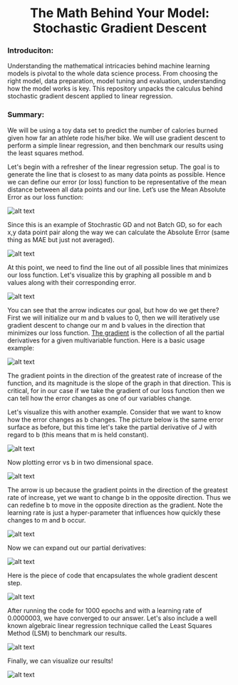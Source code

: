 <h1 align="center">The Math Behind Your Model: Stochastic Gradient Descent</h1>  

<h3>Introduciton:</h3>  

Understanding the mathematical intricacies behind machine learning models is pivotal to the whole data science process. From choosing the right model, data preparation, model tuning and evaluation, understanding how the model works is key. This repository unpacks the calculus behind stochastic gradient descent applied to linear regression. 

<h3>Summary:</h3>  
We will be using a toy data set to predict the number of calories burned given how far an athlete rode his/her bike. We will use gradient descent to perform a simple linear regression, and then benchmark our results using the least squares method.  

Let's begin with a refresher of the linear regression setup. The goal is to generate the line that is closest to as many data points as possible. Hence we can define our error (or loss) function to be representative of the mean distance between all data points and our line. Let’s use the Mean Absolute Error as our loss function:

![alt text](https://raw.githubusercontent.com/BrianSMiller/ML-Gradient_Descent_Example/master/Math1.png)

Since this is an example of Stochrastic GD and not Batch GD, so for each x,y data point pair along the way we can calculate the Absolute Error (same thing as MAE but just not averaged).

![alt text](https://raw.githubusercontent.com/BrianSMiller/ML-Gradient_Descent_Example/master/Math2.png)

At this point, we need to find the line out of all possible lines that minimizes our loss function. Let's visualize this by graphing all possible m and b values along with their corresponding error.

![alt text](https://raw.githubusercontent.com/BrianSMiller/ML-Gradient_Descent_Example/master/GD_Visualization.png)

You can see that the arrow indicates our goal, but how do we get there? First we will initialize our m and b values to 0, then we will iteratively use gradient descent to change our m and b values in the direction that minimizes our loss function. [The gradient](https://en.wikipedia.org/wiki/Gradient) is the collection of all the partial derivatives for a given multivariable function. 
Here is a basic usage example:

![alt text](https://raw.githubusercontent.com/BrianSMiller/ML-Gradient_Descent_Example/master/Math3.png)

The gradient points in the direction of the greatest rate of increase of the function, and its magnitude is the slope of the graph in that direction. This is critical, for in our case if we take the gradient of our loss function then we can tell how the error changes as one of our variables change. 

Let's visualize this with another example. Consider that we want to know how the error changes as b changes. The picture below is the same error surface as before, but this time let's take the partial derivative of J with regard to b (this means that m is held constant).

![alt text](https://raw.githubusercontent.com/BrianSMiller/ML-Gradient_Descent_Example/master/Partial_Derivative.png)

Now plotting error vs b in two dimensional space.

![alt text](https://raw.githubusercontent.com/BrianSMiller/ML-Gradient_Descent_Example/master/Partial_Derivative2.png)

The arrow is up because the gradient points in the direction of the greatest rate of increase, yet we want to change b in the opposite direction. Thus we can redefine b to move in the opposite direction as the gradient. Note the learning rate is just a hyper-parameter that influences how quickly these changes to m and b occur.

![alt text](https://raw.githubusercontent.com/BrianSMiller/ML-Gradient_Descent_Example/master/Math4.png)

Now we can expand out our partial derivatives:

![alt text](https://raw.githubusercontent.com/BrianSMiller/ML-Gradient_Descent_Example/master/Math5.png)

Here is the piece of code that encapsulates the whole gradient descent step.

![alt text](https://raw.githubusercontent.com/BrianSMiller/ML-Gradient_Descent_Example/master/GD_Code.png)

After running the code for 1000 epochs and with a learning rate of 0.0000003, we have converged to our answer. Let's also include a well known algebraic linear regression technique called the Least Squares Method (LSM) to benchmark our results.

![alt text](https://raw.githubusercontent.com/BrianSMiller/ML-Gradient_Descent_Example/master/Terminal_Output.png)

Finally, we can visualize our results!

![alt text](https://raw.githubusercontent.com/BrianSMiller/ML-Gradient_Descent_Example/master/Output_Figure.png)













